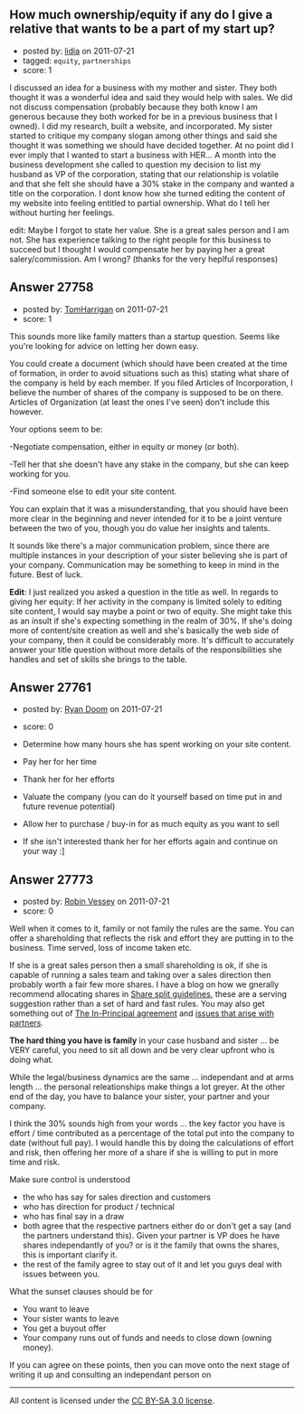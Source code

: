 ## How much ownership/equity if any do I give a relative that wants to be a part of my start up?

- posted by: [lidia](https://stackexchange.com/users/-1/12114-lidia) on 2011-07-21
- tagged: `equity`, `partnerships`
- score: 1

I discussed an idea for a business with my mother and sister. They both thought it was a wonderful idea and said they would help with sales. We did not discuss compensation (probably because they both know I am generous because they both worked for be in a previous business that I owned). 
I did my research, built a website, and incorporated. 
My sister started to critique my company slogan among other things and said she thought it was something we should have decided together. At no point did I ever imply that I wanted to start a business with HER...
A month into the business development she called to question my decision to list my husband as VP of the corporation, stating that our relationship is volatile and that she felt she should have a 30% stake in the company and wanted a title on the corporation.
I dont know how she turned editing the content of my website into feeling entitled to partial ownership.
What do I tell her without hurting her feelings.

edit:
Maybe I forgot to state her value. She is a great sales person and I am not. She has experience talking to the right people for this business to succeed but I thought I would compensate her by paying her a great salery/commission. Am I wrong? (thanks for the very heplful responses)



## Answer 27758

- posted by: [TomHarrigan](https://stackexchange.com/users/-1/11595-tomharrigan) on 2011-07-21
- score: 1

This sounds more like family matters than a startup question. Seems like you're looking for advice on letting her down easy. 

You could create a document (which should have been created at the time of formation, in order to avoid situations such as this) stating what share of the company is held by each member. If you filed Articles of Incorporation, I believe the number of shares of the company is supposed to be on there. Articles of Organization (at least the ones I've seen) don't include this however.

Your options seem to be:

-Negotiate compensation, either in equity or money (or both).

-Tell her that she doesn't have any stake in the company, but she can keep working for you.

-Find someone else to edit your site content.

You can explain that it was a misunderstanding, that you should have been more clear in the beginning and never intended for it to be a joint venture between the two of you, though you do value her insights and talents.

It sounds like there's a major communication problem, since there are multiple instances in your description of your sister believing she is part of your company. Communication may be something to keep in mind in the future. Best of luck.

**Edit**: I just realized you asked a question in the title as well. In regards to giving her equity: If her activity in the company is limited solely to editing site content, I would say maybe a point or two of equity. She might take this as an insult if she's expecting something in the realm of 30%. If she's doing more of content/site creation as well and she's basically the web side of your company, then it could be considerably more. It's difficult to accurately  answer your title question without more details of the responsibilities she handles and set of skills she brings to the table.


## Answer 27761

- posted by: [Ryan Doom](https://stackexchange.com/users/-1/5655-ryan-doom) on 2011-07-21
- score: 0

 - Determine how many hours she has spent working on your site content. 
 - Pay her for her time
 - Thank her for her efforts
 - Valuate the company (you can do it yourself based on time put in and future revenue potential)
 - Allow her to purchase / buy-in for as much equity as you want to sell
 - If she isn't interested thank her for her efforts again and continue on your way :]




## Answer 27773

- posted by: [Robin Vessey](https://stackexchange.com/users/-1/984-robin-vessey) on 2011-07-21
- score: 0

<p>Well when it comes to it, family or not family the rules are the same. You can offer a shareholding that reflects the risk and effort they are putting in to the business. Time served, loss of income taken etc.</p>

<p>If she is a great sales person then a small shareholding is ok, if she is capable of running a sales team and taking over a sales direction then probably worth a fair few more shares. I have a blog on how we gnerally recommend allocating shares in <a href="http://www.redgum.com.au/business-blog/starting-a-venture-share-split-guidelines.html" rel="nofollow">Share split guidelines</a>, these are a serving suggestion rather than a set of hard and fast rules. You may also get something out of <a href="http://www.redgum.com.au/business-blog/starting-a-venture-the-in-principal-agreement.html" rel="nofollow">The In-Principal agreement</a> and <a href="http://www.redgum.com.au/business-blog/starting-a-venture-issues-that-can-arise-with-new-partners.html" rel="nofollow">issues that arise with partners</a>.</p>

<p><strong>The hard thing you have is family</strong> in your case husband and sister ... be VERY careful, you need to sit all down and be very clear upfront who is doing what. </p>

<p>While the legal/business dynamics are the same ... independant and at arms length ... the personal releationships make things a lot greyer. At the other end of the day, you have to balance your sister, your partner and your company. </p>

<p>I think the 30% sounds high from your words ... the key factor you have is effort / time contributed as a percentage of the total put into the company to date (without full pay). I would handle this by doing the calculations of effort and risk, then offering her more of a share if she is willing to put in more time and risk.</p>

<p>Make sure control is understood</p>

<ul>
<li>the who has say for sales direction and customers</li>
<li>who has direction for product / technical</li>
<li>who has final say in a draw</li>
<li>both agree that the respective partners either do or don't get a say (and the partners understand this). Given your partner is VP does he have shares independantly of you? or is it the family that owns the shares, this is important clarify it.</li>
<li>the rest of the family agree to stay out of it and let you guys deal with issues between you.</li>
</ul>

<p>What the sunset clauses should be for </p>

<ul>
<li>You want to leave</li>
<li>Your sister wants to leave</li>
<li>You get a buyout offer</li>
<li>Your company runs out of funds and needs to close down (owning money).</li>
</ul>

<p>If you can agree on these points, then you can move onto the next stage of writing it up and consulting an independant person on </p>




---

All content is licensed under the [CC BY-SA 3.0 license](https://creativecommons.org/licenses/by-sa/3.0/).
